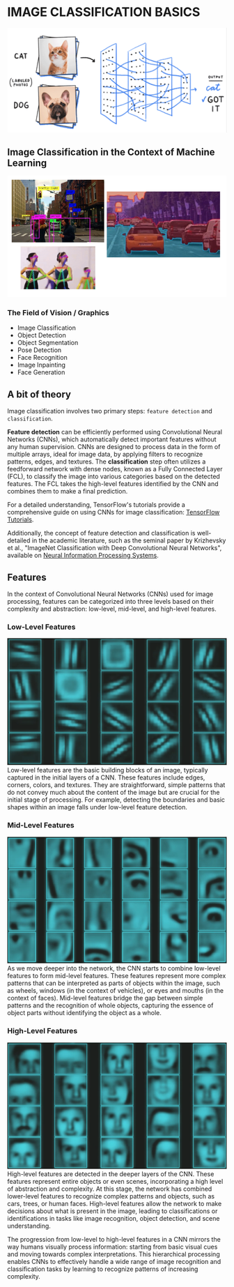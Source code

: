 # IMAGE CLASSIFICATION BASICS

![IMAGE CLASSIFICATION PROCESS](img/image-classification-01.png)

## Image Classification in the Context of Machine Learning

![Image Classification in the Context of Machine Learning](img/image-classification-02.png)

### The Field of Vision / Graphics
- Image Classification
- Object Detection
- Object Segmentation
- Pose Detection
- Face Recognition
- Image Inpainting
- Face Generation

## A bit of theory

Image classification involves two primary steps: `feature detection` and `classification`.

**Feature detection** can be efficiently performed using Convolutional Neural Networks (CNNs), which automatically detect important features without any human supervision. CNNs are designed to process data in the form of multiple arrays, ideal for image data, by applying filters to recognize patterns, edges, and textures.
The **classification** step often utilizes a feedforward network with dense nodes, known as a Fully Connected Layer (FCL), to classify the image into various categories based on the detected features. The FCL takes the high-level features identified by the CNN and combines them to make a final prediction.

For a detailed understanding, TensorFlow's tutorials provide a comprehensive guide on using CNNs for image classification: [TensorFlow Tutorials](https://www.tensorflow.org/tutorials/images/classification).

Additionally, the concept of feature detection and classification is well-detailed in the academic literature, such as the seminal paper by Krizhevsky et al., "ImageNet Classification with Deep Convolutional Neural Networks", available on [Neural Information Processing Systems](https://papers.nips.cc/paper_files/paper/2012/file/c399862d3b9d6b76c8436e924a68c45b-Paper.pdf).

## Features
In the context of Convolutional Neural Networks (CNNs) used for image processing, features can be categorized into three levels based on their complexity and abstraction: low-level, mid-level, and high-level features.

### Low-Level Features
![Low-Level Features](img/image-classification-03.png)
Low-level features are the basic building blocks of an image, typically captured in the initial layers of a CNN. These features include edges, corners, colors, and textures. They are straightforward, simple patterns that do not convey much about the content of the image but are crucial for the initial stage of processing. For example, detecting the boundaries and basic shapes within an image falls under low-level feature detection.

### Mid-Level Features
![Mid-Level Features](img/image-classification-04.png)
As we move deeper into the network, the CNN starts to combine low-level features to form mid-level features. These features represent more complex patterns that can be interpreted as parts of objects within the image, such as wheels, windows (in the context of vehicles), or eyes and mouths (in the context of faces). Mid-level features bridge the gap between simple patterns and the recognition of whole objects, capturing the essence of object parts without identifying the object as a whole.

### High-Level Features
![High-Level Features](img/image-classification-05.png)
High-level features are detected in the deeper layers of the CNN. These features represent entire objects or even scenes, incorporating a high level of abstraction and complexity. At this stage, the network has combined lower-level features to recognize complex patterns and objects, such as cars, trees, or human faces. High-level features allow the network to make decisions about what is present in the image, leading to classifications or identifications in tasks like image recognition, object detection, and scene understanding.

The progression from low-level to high-level features in a CNN mirrors the way humans visually process information: starting from basic visual cues and moving towards complex interpretations. This hierarchical processing enables CNNs to effectively handle a wide range of image recognition and classification tasks by learning to recognize patterns of increasing complexity.